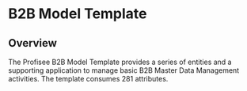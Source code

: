 # B2B Model Template

## Overview

The Profisee B2B Model Template provides a series of entities and a supporting application to manage basic B2B Master Data Management activities. The template consumes 281 attributes.
